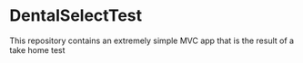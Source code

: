 # DentalSelectTest
This repository contains an extremely simple MVC app that is the result of a take home test

